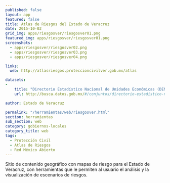 ```yaml
---
published: false
layout: app
featured: false
title: Atlas de Riesgos del Estado de Veracruz
date: 2015-10-02
grid_img: apps/riesgosver/riesgosver01.png
featured_img: apps/riesgosver/riesgosver01.png
screenshots:
  - apps/riesgosver/riesgosver02.png
  - apps/riesgosver/riesgosver03.png
  - apps/riesgosver/riesgosver04.png

links:
  web: http://atlasriesgos.proteccioncivilver.gob.mx/atlas

datasets:
-
    title: "Directorio Estadístico Nacional de Unidades Económicas (DENUE)."
    url: http://busca.datos.gob.mx/#/conjuntos/directorio-estadistico-nacional-de-unidades-economicas-denue-por-entidad-federativa

author: Estado de Veracruz

permalink: "/herramientas/web/riesgosver.html"
section: herramientas
sub_section: web
category: gobiernos-locales
category_title: web
tags:
  - Protección Civil
  - Atlas de Riesgos
  - Red México Abierto
---
```


Sitio de contenido geográfico con mapas de riesgo para el Estado de Veracruz, con herramientas que le permiten al usuario el análisis y la visualización de escenarios de riesgos.
